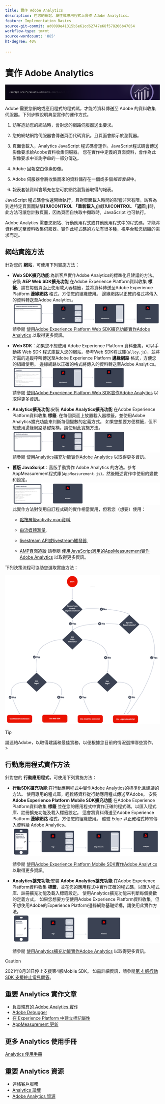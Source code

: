 ```yaml
---
title: 實作 Adobe Analytics
description: 在您的網站、屬性或應用程式上實作 Adobe Analytics。
feature: Implementation Basics
source-git-commit: ad0099e41315b5e61cd62747e68f578266b47054
workflow-type: tm+mt
source-wordcount: '885'
ht-degree: 40%

---
```


# 實作 Adobe Analytics

![橫幅](../../assets/doc_banner_implement.png)

Adobe 需要您網站或應用程式的程式碼，才能將資料傳送至 Adobe 的資料收集伺服器。下列步驟說明典型實作的運作方式。

1. 訪客造訪您的網站時，會對您的網路伺服器送出要求。
2. 您的網站網路伺服器會傳送頁面代碼資訊，且頁面會顯示於瀏覽器。
3. 頁面會載入，Analytics JavaScript 程式碼會運作。JavaScript程式碼會傳送影像要求給Adobe資料收集伺服器。 您在實作中定義的頁面資料，會作為此影像要求中查詢字串的一部分傳送。

4. Adobe 回報空白像素影像。
5. Adobe 伺服器會將收集而來的資料儲存在一個或多個&#x200B;*報表套裝*&#x200B;中。
6. 報表套裝資料會填充在您可於網路瀏覽器取得的報表。

JavaScript 程式碼會快速開始執行，且對頁面載入時間的影響非常有限。訪客為到達特定頁面而點擊&#x200B;**[!UICONTROL 「重新載入」]**&#x200B;或&#x200B;**[!UICONTROL 「返回」]**&#x200B;時，此方法可讓您計數頁面，因為頁面自快取中擷取時，JavaScript 也可執行。

Adobe Analytics 需要您網站、行動應用程式或其他應用程式中的程式碼，才能將資料傳送至資料收集伺服器。實作此程式碼的方法有很多種，視平台和您組織的需求而定。

## 網站實施方法

針對您的 **網站**，可使用下列實施方法：

* **Web SDK擴充功能**:為新客戶實作Adobe Analytics的標準化且建議的方法。 安裝 **AEP Web SDK擴充功能** 在Adobe Experience Platform資料收集 **標籤**，請在每個頁面上使用載入器標籤，並將資料傳送至Adobe Experience Platform **邊緣網路** 格式，方便您的組織使用。 邊緣網路以正確的格式將傳入的資料轉送至Adobe Analytics。
   ![Web SDK擴充功能](./assets/websdk-extension-implementation.png)
請參閱 [使用Adobe Experience Platform Web SDK擴充功能實作Adobe Analytics](./aep-edge/overview.md) 以取得更多資訊。

* **Web SDK**：如果您不想使用 Adobe Experience Platform 資料彙集，可以手動將 Web SDK 程式庫載入您的網站。參考Web SDK程式庫(`alloy.js`)，並將所需的追蹤呼叫傳送至Adobe Experience Platform **邊緣網路** 格式，方便您的組織使用。 邊緣網路以正確的格式將傳入的資料轉送至Adobe Analytics。
   ![Web SDK](./assets/websdk-implementation.png)
請參閱 [使用Adobe Experience Platform Web SDK實作Adobe Analytics](./aep-edge/overview.md) 以取得更多資訊。


* **Analytics擴充功能**:安裝 **Adobe Analytics擴充功能** 在Adobe Experience Platform資料收集 **標籤**. 在每個頁面上放置載入器標籤，並使用Adobe Analytics擴充功能來判斷每個變數的定義方式。 如果您想要方便標籤，但不想使用邊緣網路基礎架構，請使用此實施方法。
   ![Adobe Analytics擴充功能](./assets/analytics-extension-implementation.png)
請參閱 [使用Analytics擴充功能實作Adobe Analytics](launch/overview.md) 以取得更多資訊。

* **舊版 JavaScript：**&#x200B;舊版手動實作 Adobe Analytics 的方法。參考AppMeasurement程式庫(`AppMeasurement.js`)，然後概述實作中使用的變數和設定。
   ![舊版JavaScript](./assets/appmeasurement-implementation.png)
此實作方法對使用自訂程式碼的實作相當實用，但若您（想要）使用：

   * [點按層級activity map資料](../analyze/activity-map/activity-map.md),

   * [串流媒體測量](https://experienceleague.adobe.com/docs/media-analytics/using/media-overview.html?lang=zh-Hant),

   * [livestream API或livestream觸發器](https://github.com/AdobeDocs/analytics-1.4-apis/blob/master/docs/live-stream-api/getting_started.md),

   * [AMP頁面追蹤](./other/amp.md)
   請參閱 [使用JavaScript適用的AppMeasurement實作Adobe Analytics](js/overview.md) 以取得更多資訊。

下列決策流程可協助您選取實施方法：

![決策樹](./assets/decision-tree.png)


>[!TIP]
>
>請連絡Adobe，以取得建議和最佳實務，以便根據您目前的情況選擇哪些實作。 >

## 行動應用程式實作方法

針對您的 **行動應用程式**，可使用下列實施方法：

* **行動SDK擴充功能**:在行動應用程式中實作Adobe Analytics的標準化且建議的方法。 使用專用的程式庫，輕鬆將資料從行動應用程式傳送至Adobe。 安裝 **Adobe Experience Platform Mobile SDK擴充功能** 在Adobe Experience Platform資料收集 **標籤** 並在您的應用程式中實作正確的程式碼，以匯入程式庫、註冊擴充功能及載入標籤設定。 這會將資料傳送至Adobe Experience Platform **邊緣網路** 格式，方便您的組織使用。 體驗 Edge 以正確格式轉寄傳入資料給 Adobe Analytics。
   ![行動SDK擴充功能](./assets/mobilesdk-extension.png)

   請參閱 [使用Adobe Experience Platform Mobile SDK實作Adobe Analytics](../implement/aep-edge/mobile-sdk/overview.md) 以取得更多資訊。

* **Analytics擴充功能**:安裝 **Adobe Analytics擴充功能** 在Adobe Experience Platform資料收集 **標籤**，並在您的應用程式中實作正確的程式碼，以匯入程式庫、註冊擴充功能及載入標籤設定。 使用Analytics擴充功能來判斷每個變數的定義方式。 如果您想要方便使用Adobe Experience Platform資料收集，但不想使用Adobe的Experience Platform邊緣網路基礎架構，請使用此實作方法。
   ![Analytics 擴充功能](./assets/mobilesdk-analytics-extension.png)

   請參閱 [使用Analytics擴充功能實作Adobe Analytics](../implement/aep-edge/mobile-sdk/overview.md) 以取得更多資訊。


>[!CAUTION]
>
>2021年8月31日停止支援第4版Mobile SDK。 如需詳細資訊，請參閱[第 4 版行動 SDK 支援終止常見問答](https://developer.adobe.com/client-sdks/documentation/v4-end-of-life-faq/)。

## 重要 Analytics 實作文章

* [負責現有的 Adobe Analytics 實作](/help/implement/prepare/existing-implementation.md)
* [Adobe Debugger](validate/debugger.md)
* [在 Experience Platform 中建立標記屬性](launch/create-analytics-property.md)
* [AppMeasurement 更新](appmeasurement-updates.md)

## 更多 Analytics 使用手冊

[Analytics 使用手冊](https://experienceleague.adobe.com/docs/analytics.html)

## 重要 Analytics 資源

* [連絡客戶服務](https://experienceleague.adobe.com/?support-solution=Analytics#support)
* [Analytics 論壇](https://experienceleaguecommunities.adobe.com/t5/adobe-analytics/ct-p/adobe-analytics-community)
* [Adobe Analytics 資源](https://experienceleaguecommunities.adobe.com/t5/adobe-analytics-discussions/adobe-analytics-resources/m-p/276666)

